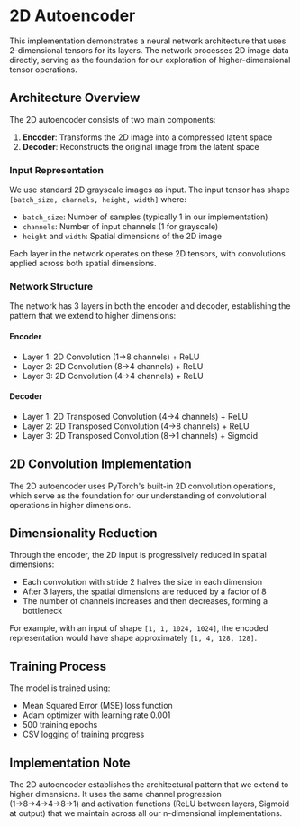 # 2D Autoencoder

This implementation demonstrates a neural network architecture that uses 2-dimensional tensors for its layers. The network processes 2D image data directly, serving as the foundation for our exploration of higher-dimensional tensor operations.

## Architecture Overview

The 2D autoencoder consists of two main components:

1. **Encoder**: Transforms the 2D image into a compressed latent space
2. **Decoder**: Reconstructs the original image from the latent space

### Input Representation

We use standard 2D grayscale images as input. The input tensor has shape `[batch_size, channels, height, width]` where:

- `batch_size`: Number of samples (typically 1 in our implementation)
- `channels`: Number of input channels (1 for grayscale)
- `height` and `width`: Spatial dimensions of the 2D image

Each layer in the network operates on these 2D tensors, with convolutions applied across both spatial dimensions.

### Network Structure

The network has 3 layers in both the encoder and decoder, establishing the pattern that we extend to higher dimensions:

#### Encoder
- Layer 1: 2D Convolution (1→8 channels) + ReLU
- Layer 2: 2D Convolution (8→4 channels) + ReLU
- Layer 3: 2D Convolution (4→4 channels) + ReLU

#### Decoder
- Layer 1: 2D Transposed Convolution (4→4 channels) + ReLU
- Layer 2: 2D Transposed Convolution (4→8 channels) + ReLU
- Layer 3: 2D Transposed Convolution (8→1 channels) + Sigmoid

## 2D Convolution Implementation

The 2D autoencoder uses PyTorch's built-in 2D convolution operations, which serve as the foundation for our understanding of convolutional operations in higher dimensions.

## Dimensionality Reduction

Through the encoder, the 2D input is progressively reduced in spatial dimensions:
- Each convolution with stride 2 halves the size in each dimension
- After 3 layers, the spatial dimensions are reduced by a factor of 8
- The number of channels increases and then decreases, forming a bottleneck

For example, with an input of shape `[1, 1, 1024, 1024]`, the encoded representation would have shape approximately `[1, 4, 128, 128]`.

## Training Process

The model is trained using:
- Mean Squared Error (MSE) loss function
- Adam optimizer with learning rate 0.001
- 500 training epochs
- CSV logging of training progress

## Implementation Note

The 2D autoencoder establishes the architectural pattern that we extend to higher dimensions. It uses the same channel progression (1→8→4→4→8→1) and activation functions (ReLU between layers, Sigmoid at output) that we maintain across all our n-dimensional implementations.